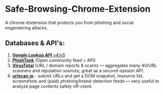# Safe-Browsing-Chrome-Extension
A chrome etxtension that protects you from phishing and social engeneering attacks.

## Databases & API's:
  1. [**Google Lookup API** v4/v5](https://developers.google.com/safe-browsing/v4)
  2. [**PhishTank**](https://phishtank.org/phish_search.php?valid=y&active=y&Search=Search) (Open community feed + API)
  3. [**VirusTotal**](https://docs.virustotal.com/reference/overview?utm_source=chatgpt.com) (URL / domain reports & scans) — aggregates many AV/URL scanners and reputation sources; great as a second-opinion API.
  4. [**urlscan.io**](https://urlscan.io/docs/api/?utm_source=chatgpt.com) - submit URLs and get a DOM snapshot, resource list, screenshots and (paid) phishing/brand-detection feeds — very useful to analyze page contents safely off-client.
